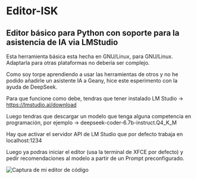 # Editor-ISK

## Editor básico para Python con soporte para la asistencia de IA via LMStudio

Esta herramienta básica esta hecha en GNU/Linux, para GNU/Linux.
Adaptarla para otras plataformas no debería ser complejo.

Como soy torpe aprendiendo a usar las herramientas de otros y no he podido añadirle un asistente IA a Geany, hice este esperimento con la ayuda de DeepSeek.

Para que funcione como debe, tendras que tener instalado LM Studio -> https://lmstudio.ai/download  

Luego tendras que descargar un modelo que tenga alguna competencia en programación, por ejemplo -> deepseek-coder-6.7b-instruct.Q4_K_M  

Hay que activar el servidor API de LM Studio que por defecto trabaja en localhost:1234  

Luego ya podras iniciar el editor (usa la terminal de XFCE por defecto) y pedir recomendaciones al modelo a partir de un Prompt preconfigurado.  


![Captura de mi editor de código]([https://github.com/wsnlndrv/Editor-ISK/edit/blob/main/images/captura.png](https://github.com/wsnlndrv/Editor-ISK/blob/main/Capturas/captura_20250625_044446.png)?raw=true)
